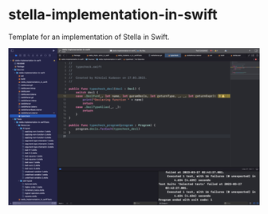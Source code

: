# stella-implementation-in-swift
Template for an implementation of Stella in Swift.

![Screenshot from XCode.](images/xcode-demo.png)
